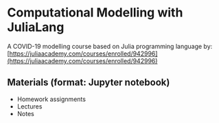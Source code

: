 # Computational Modelling with JuliaLang

A COVID-19 modelling course based on Julia programming language by:
[https://juliaacademy.com/courses/enrolled/942996](https://juliaacademy.com/courses/enrolled/942996)

## Materials (format: Jupyter notebook)
- Homework assignments
- Lectures
- Notes
